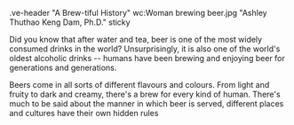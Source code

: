 .ve-header "A Brew-tiful History" wc:Woman brewing beer.jpg "Ashley Thuthao Keng Dam, Ph.D." sticky

Did you know that after water and tea, beer is one of the most widely consumed drinks in the world?
Unsurprisingly, it is also one of the world's oldest alcoholic drinks -- humans have been brewing and enjoying beer for generations and generations. 

Beers come in all sorts of different flavours and colours. From light and fruity to dark and creamy, there's a brew for every kind of human. There's much to be said about the manner in which beer is served, different places and cultures have their own hidden rules 